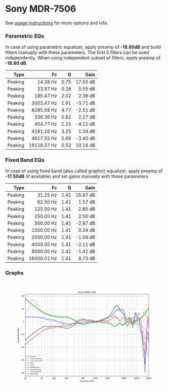# Sony MDR-7506
See [usage instructions](https://github.com/jaakkopasanen/AutoEq#usage) for more options and info.

### Parametric EQs
In case of using parametric equalizer, apply preamp of **-18.80dB** and build filters manually
with these parameters. The first 5 filters can be used independently.
When using independent subset of filters, apply preamp of **-18.80 dB**.

| Type    | Fc          |    Q | Gain     |
|--------:|------------:|-----:|---------:|
| Peaking | 14.38 Hz    | 0.75 | 17.55 dB |
| Peaking | 23.87 Hz    | 0.28 | 5.55 dB  |
| Peaking | 195.47 Hz   | 2.02 | 2.36 dB  |
| Peaking | 3003.47 Hz  | 1.91 | -3.71 dB |
| Peaking | 8285.58 Hz  | 4.77 | -2.51 dB |
| Peaking | 336.36 Hz   | 0.82 | 2.27 dB  |
| Peaking | 454.77 Hz   | 1.15 | -4.12 dB |
| Peaking | 4181.16 Hz  | 3.25 | 1.34 dB  |
| Peaking | 4617.55 Hz  | 5.66 | -3.40 dB |
| Peaking | 19119.37 Hz | 0.52 | 10.16 dB |

### Fixed Band EQs
In case of using fixed band (also called graphic) equalizer, apply preamp of **-17.50dB**
(if available) and set gains manually with these parameters.

| Type    | Fc          |    Q | Gain     |
|--------:|------------:|-----:|---------:|
| Peaking | 31.25 Hz    | 1.41 | 16.87 dB |
| Peaking | 62.50 Hz    | 1.41 | 1.57 dB  |
| Peaking | 125.00 Hz   | 1.41 | 2.85 dB  |
| Peaking | 250.00 Hz   | 1.41 | 2.50 dB  |
| Peaking | 500.00 Hz   | 1.41 | -2.87 dB |
| Peaking | 1000.00 Hz  | 1.41 | 0.34 dB  |
| Peaking | 2000.00 Hz  | 1.41 | -1.06 dB |
| Peaking | 4000.00 Hz  | 1.41 | -2.11 dB |
| Peaking | 8000.00 Hz  | 1.41 | -1.41 dB |
| Peaking | 16000.01 Hz | 1.41 | 8.73 dB  |

### Graphs
![](./Sony%20MDR-7506.png)